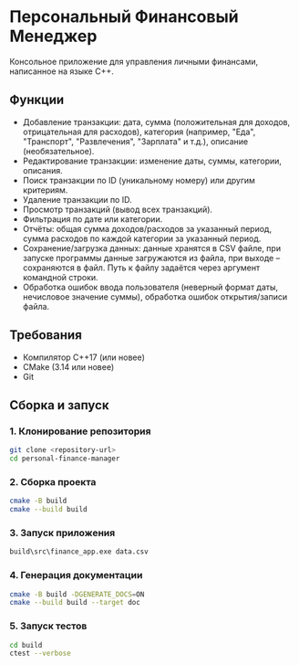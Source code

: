 # Персональный Финансовый Менеджер

Консольное приложение для управления личными финансами, написанное на языке C++.

## Функции

- Добавление транзакции: дата, сумма (положительная для доходов, отрицательная для расходов), категория (например, "Еда", "Транспорт", "Развлечения", "Зарплата" и т.д.), описание (необязательное).
- Редактирование транзакции: изменение даты, суммы, категории, описания.
- Поиск транзакции по ID (уникальному номеру) или другим критериям.
- Удаление транзакции по ID.
- Просмотр транзакций (вывод всех транзакций).
- Фильтрация по дате или категории.
- Отчёты: общая сумма доходов/расходов за указанный период, сумма расходов по каждой категории за указанный период.
- Сохранение/загрузка данных: данные хранятся в CSV файле, при запуске программы данные загружаются из файла, при выходе – сохраняются в файл. Путь к файлу задаётся через аргумент командной строки.
- Обработка ошибок ввода пользователя (неверный формат даты, нечисловое значение суммы), обработка ошибок открытия/записи файла.


## Требования

- Компилятор C++17 (или новее)
- CMake (3.14 или новее)
- Git

## Сборка и запуск

### 1. Клонирование репозитория

```bash
git clone <repository-url>
cd personal-finance-manager
```

### 2. Сборка проекта

```bash
cmake -B build
cmake --build build
```

### 3. Запуск приложения

```bash
build\src\finance_app.exe data.csv
```

### 4. Генерация документации

```bash
cmake -B build -DGENERATE_DOCS=ON
cmake --build build --target doc
```

### 5. Запуск тестов
```bash
cd build
ctest --verbose
```
